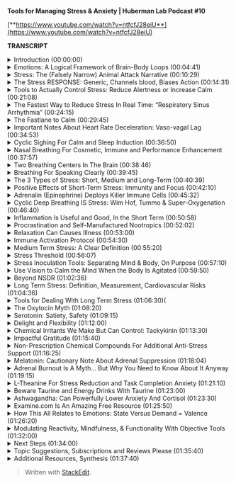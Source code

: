 ﻿**Tools for Managing Stress & Anxiety | Huberman Lab Podcast #10**

[**https://www.youtube.com/watch?v=ntfcfJ28eiU**](https://www.youtube.com/watch?v=ntfcfJ28eiU)

**TRANSCRIPT**

<details>
  <summary>Introduction (00:00:00)</summary>
-
  
Welcome to the Huberman Lab Podcast where we discuss science and science-based tools for everyday life I'm Andrew Huberman. And I'm a Professor of Neurobiology and Ophthalmology at Stanford School of Medicine. This podcast is separate from my teaching and research roles at Stanford. It is however, part of my desire and effort to bring zero cost to consumer information about science and science-related tools to the general public. In keeping with that theme, I'd like to thank the sponsors of today's podcast.

Our first sponsor is InsideTracker. InsideTracker analyzes your blood and DNA to give you an accurate assessment of your health and your biological age. There are many things about our health that can only be analyzed from blood and DNA tests. I've been getting my blood assessed for many years now. And about a year ago, I switched to InsideTracker. What I like about InsideTracker is that you get all this information back about metabolic factors, endocrine factors, et cetera, that are really important to your health. But unlike a lot of blood tests where you just get all the numbers back and it tells you whether or not things are high, normal, or low, InsideTracker also has this really useful and really easy-to-use dashboard that takes the information for your blood and DNA tests and points you toward particular behavioral, nutritional, and other sorts of protocols that you can use to get the numbers where you want them for your health. If you'd like to try InsideTracker, you can go to insidetracker.com/huberman and they will give you 25% off any of their programs. Again, their programs allow you to assess your health from the inside, things that you could just never assess from any kind of test that didn't involve blood and DNA. And it also has this really interesting feature that it can measure your inner age, which is based on biology. Your chronological age, of course, is very informative about your health and where you ought to be in terms of health metrics, but people vary. We know people, of course, that are in their late 90s who are doing well. We know people that are in their 50s who are struggling or even in their 20s. So, blood and DNA are the way to analyze your health. That's my belief. That's why I use InsideTracker. So, go to insidetracker.com/huberman to get 25% off any of their products and use "Huberman" at checkout.

Our second sponsor of today's episode is Helix Sleep. Helix Sleep makes mattresses and pillows that are ideally suited to your needs for the best night's sleep possible. I switched to using a Helix mattress and Helix pillow this last year and I'm sleeping better than I ever have before. The way that Helix mattresses work and the reason they're different, is that they are tailored to your individual sleep style. Your sleep style can be assessed by going to their website, you take a brief two-minute questionnaire quiz. Asks you questions like, do you sleep on your back or your side or your stomach? Maybe you don't know or maybe you move around a lot during the night. It also asks you questions such as do you tend to run hot or wake up cold, things of that sort. And then they tailor a particular mattress to your sleep needs. For me, I matched to the so-called Dusk, D-U-S-K mattress. And I love it. I sleep better than ever. And right now, if you want to try Helix Sleep you can go to helixsleep.com/huberman. And if you do that, you'll get $200 off your order plus two free pillows. They also have a great warranty. They have a 10-year warranty on their mattresses. If you don't like the mattress for any reason, they'll pick it up for free from your home. And they just make the whole thing really easy to try and determine whether or not it's right for you. So again, it's helixsleep.com/huberman to get $200 off and two free pillows on your first order.

Some of you have asked how you can help support the podcast in yet other ways, besides just checking out our sponsors. We really appreciate the question and we've set up a Patreon account at patreon.com/AndrewHuberman which allows you to donate to the podcast at a variety of different levels. We have, for instance, the 5-HTP, which is in honor of a serotonin. 5-HTP is the name for serotonin that it allows you to donate $5 per month. We have the circadian, which as many of you, of course, will know is 24-hour day. So, you can donate $24 a month if you like. You can also pick any value that you want. We even have the Costello, which is $10 a month which allows you to support the podcast in honor of Costello. The fact that he's 10 years old, that he eats 10 pounds of food a day, and the fact that he takes 10 one-hour naps per day on average. So again, that's patreon.com/AndrewHuberman if you'd like to support the podcast that way.
</details>

<details>
  <summary>Emotions: A Logical Framework of Brain-Body Loops (00:04:41)</summary>
-
  
Today's episode is going to be all about the science of emotions. The first month of the podcast, we talked about sleep and wakefulness. Last month, we were talking about neuroplasticity, the brain's ability to change in response to experience. And this month we're going to talk about these things that we call emotions. We're going to decipher what they are, how they work, how we can control them when we might not want to control them. There are going to be four episodes on emotions. And today, we're going to talk in particular about something that most often is called stress. Now, you might be thinking, "Wait, stress isn't an emotion." But stress really lies at the heart of whether or not our internal experience is matched well or not to our external experience where the events that are happening to us and around us. And as you'll soon, see those converge or combine to create what we call emotions. Now, I want to be very clear that we're going to talk about the biology of emotions, we're going to talk a little bit about some psychological concepts related to emotion, and we are definitely going to talk about tools to control what we call stress or commonly think of as stress. We're also going to clean up some common myths about stress. For instance, that stress impairs your immune system. That's true in certain contexts. And in other contexts, stress actually enhances your immune system and makes it function better. There is going to be a lot of discussion about whether or not our internal state, whether or not we are alert or calm is good or bad, depending on the circumstances. So, where we're headed here is I'd like you to come away from today's episode with what I call an organizational logic, a framework for thinking about these things that typically we just call happy or sad or depressed or anxious. And I'm going to make sure that you have tools that are grounded in physiology and neuroscience that will allow you to navigate this otherwise complex space that we call emotions that will allow you to ground yourself better when you're feeling like life is weighing on you, where you're kind of being pulled by the currents of life as well as to support other people whether or not that's in a psychological practice if you're a practitioner, or you have clients or children or spouses, really, to be able to support other people in your environment better. And the tools that I'm going to focus on today range from behavioral tools. We will talk about some of the more valuable supplementation tools that are out there. And we're going to talk a little bit about things like depression, PTSD, but we will be devoting entire episodes to things like depression, PTSD, and even attention deficit and obsessive compulsive disorder, which believe it or not, although this might not surprise many of you, have a very strong emotional component. It's just not just about compulsive behaviors and intrusive thoughts. It's also about the emotional load of being in that state. So, I promise that today we're going to clean up a lot of misunderstanding. We're going to give you a lot of tools and you're going to learn a lot about the biology of how your body and brain work together. Because if ever there was a topic that brought together the brain and body or mind-body relationship, it's stress and emotions. It's also the positive emotions. When we feel something, whether or not we're super happy or just feeling kind of pleasant or we are feeling stressed, anxious, and overwhelmed, it isn't just in our head. It's also in our body. And as you may recall, the nervous system, which includes the brain and the eyes and the spinal cord, but also all the connections with the organs of the body includes the brain and body. And those organs of the body, your gut, and your liver, and your spleen, they're also communicating with the brain. So, I look forward to a day, in fact, when we no longer think about neuroscience as just the brain. And many neuroscientists now also think about the body, of course. And the brain controls the body, but the body is also having a very profound and concrete influence on the brain. I think up until recently, people would hear about kind of brain-body and always think about mindfulness. We're actually not going to talk that much about mindfulness at all today. Mindfulness is kind of a vague concept, in fact. When you think about mindfulness, it's good to take the opposite. What's the opposite of mindfulness? Would be mindlessness. Well, all of a sudden we're into territory that isn't really easy for one person to describe their experience or to help others with their experience. Today, we're going to talk about objective tools that match the brain-body experience or separate the brain-body experience in ways that leverage your ability to lean into life better, to feel better, literally to just feel better about what you're experiencing, and believe it or not, to be able to control your emotions when that's appropriate. This isn't about becoming robotic. This isn't about trying not to feel human. This is actually about being able to lean into life better as a consequence of being able to control some of your inner real estate. This nervous system that includes the brain and body and how that nervous system is interacting with the outside world. So, it's to place you in a greater position of power. And so, let's get started in deciphering what is stress, what are emotions, and why did I batch stress and emotions into one discussion today?
</details>

<details>
  <summary>Stress: The (Falsely Narrow) Animal Attack Narrative (00:10:29)</summary>
-
  
Okay. So, what is stress? We hear all the time that stress is bad. We hear people saying they're really stressed out. What is stress? You've all presumably heard the arguments or the framework that stress is this horrible ancient carryover over from times in which humans were pursued by animals or other human predators and that whenever we feel what we call stress or feel stressed out, that it's just this unfortunate invasion of something that we no longer need in modern life, that this was designed for when we were being attacked by bears or tigers or lions or whatever it is. And gosh, what an unfortunate thing. And we have so many creature comforts nowadays, but we have not eliminated this stress. Almost as if it was like an organ or a system in our body that was bad for us, that we're stuck with just because of the species that we are. But first of all, all species experience stress. And I think that it's fair to say even though I wasn't there, that yes, in fact, throughout our evolutionary history, we were vulnerable to animal attack and other human attacks on a regular basis up until a point where we started developing weapons and structures and fire and other things that allow us to protect ourselves better from those animals and invaders of various kinds. But it is entirely naive for us to think that in ancient times, ancient times being kind of loose term for previous on medieval times, 100 years ago, 1000 years ago, 10,000 years ago, of course, there were infidelities, right? Partners cheated. People died. In fact, before the advent of phones, which we're going to talk about today, you can imagine that someone might head off on a hunt or to go visit a relative and never come back and you would never know why. That would be very stressful. So, there was psychosocial stress. There was the stress of losing loved ones. There was the stress of cold, of famine. There was the stress probably also of just worry. This idea that ancient versions of humans 1000 years ago, 100 years ago didn't worry, I think that is entirely inconsistent with everything we know about the structure of the human brain 100 years, 1000 years ago. So, all the problems that we're struggling with existed forever. It's just that stress at its core is a generalized system. It wasn't designed for tigers attacking us or people attacking us. It's a system to mobilize other systems in the brain and body. That's what stress really is. It's designed to be generic. And that's the most important thing that I'd like you to understand today, is that the system that governs what we call stress is generic. It wasn't designed for one thing. And that gives it a certain advantage in taking over the state of our brain and body, but it also gives you, all of us an advantage in controlling it because it's based on hard-wired biological mechanisms and there are hard-wired biological mechanisms, meaning cells and chemicals and pathways and tissues that exist in you right now that require no neuroplasticity that allow you to put a brake on stress. And so, we're going to talk about those. So, you have a system for stress and you have a system for distress that are baked into you. They were genetically encoded. And you were born with them and you still have them now. So, if you're alive and listening, you have the capacity to control your stress. And today, I'm going to talk about ways that you can control your stress, not just by doing some offline practice of meditation or breath work or something like that, but real-time tools. Tools that allow you to push back on stress when stress hits in real time. This is something that my lab works actively on in developing and testing these tools and evolving these tools. And there are other laboratories that do this as well.
</details>

<details>
  <summary>The Stress RESPONSE: Generic, Channels blood, Biases Action (00:14:31)</summary>
-
  
So, let's talk about the stress response. And by doing that, you will understand exactly why the tools I'm going to give you work. For those of you that are saying, "Wait, I just want the tools. Just give me a summary," trust me, if you understand mechanism, you are going to be in a far better position to incorporate these tools, to teach these tools to others, and to modify them as your life circumstances change. If you'd like the cheat sheet or you just want the one-page PDF, eventually we'll get that stuff out to people, but it's really important to understand the underlying mechanism. Okay. So, what is stress? Well, let's just distinguish between stressors, which are the things that stress us out, and stress, which is the psychological and physiological response to stressors. I'm mainly going to talk about stress, which is your response to things. Let's be clear about what we already know, which is that stressors can be psychological or they can be physical. Okay? If I put you outside on a cold day without a jacket for a very long time, that is stressful. If I have you prepare for too many exams at once and you can't balance it all with your sleep schedule and your other needs for comfort and wellbeing, like food, rest, sleep, and social connection, that is stressful. So, stress, and as I mentioned before, is generic. It doesn't distinguish between physical and emotional stress. So, what happens when the stress response hits? Let's talk about the immediate or what we call the acute stress response. We could also think of this as short-term stress. So, you have a collection of neurons. They have a name. It's called the sympathetic chain ganglia. And it has nothing to do with sympathy. Sympa means together. And there's a group of neurons that start right about at your neck and run down to about your navel, a little bit lower, and those are called the sympathetic chain ganglia. You don't need to memorize that name. There will not be a quiz. But it's important to know that in the middle of your body, you have a chain of neurons that when something stresses us out, either in our mind or because something enters our environment and we see something that stresses us out, that we don't like heights if you're afraid of heights, somebody you dislike walks into the room, et cetera, that chain of neurons becomes activated like a bunch of dominoes falling on all at once. It's very fast. When that happens, those neurons release a neuromodulator neurochemical that I've talked about before on this podcast called acetylcholine. They release that at various sites within the body. Now, this is important because normally, acetylcholine would be used to move muscles. Actually, every time we move a muscle, pick up a cup of coffee, write with a pen, walk down the street, it's spinal neurons connecting to muscle and releasing acetylcholine. So, in the brain it's involved in focus and it muscles is involved in making muscles twitch. But if we were stressed, we wouldn't want all our muscles to contract at once because we would just be kind of like paralyzed like this in what tonic activation, as it's called. We wouldn't want that. Something called tetanus, believe it or not. because the tetanus toxin will cause that kind of rigor of the entire body. You do not want that. When those neurons are activated, acetylcholine is released, but there are some other neurons for the aficionados out there. They're called the postganglionic neurons. Those ones respond to that acetylcholine and then they release epinephrine, which is the equivalent to adrenaline. So, we have this system where it's very fast whenever we're stressed, the core of our body, these neurons down the middle of our body release these chemicals and then there's adrenaline or epinephrine released at particular organs and acts in particular ways. We're going down into the weeds here. So just stay with me because it's going to make a lot of sense and you will appreciate having this knowledge in hand. That epinephrine acts in two different ways. Some things like the muscles of your legs and your heart and other things that need to be active when you're stressed, they have a certain kind of receptor which is called the beta receptor. And that beta receptor responds to epinephrine and blood vessels dilate. They get bigger and blood rushes in to our legs. The heart rate speeds up. Lots of things happen that get activated. And at the same time, that epinephrine activates other receptors on certain tissues that we don't need. The ones involved in digestion, reproduction, and things of that sort that are luxuries for when things are going well, not things to pay attention to when we're stressed. And that binds to other receptors that contract the blood vessels. So, basically the stress response, this is the key phrase here, the stress response A, is generic, I said that before, and B, it basically pushes certain systems to be activated and other systems to not be activated. So, the stress response is two-pronged. It's a yes for certain things and it's a no, you may not right now for other things. So, that's the key thing to understand about the stress response. That's why your heart speeds up. That's why you feel blood in certain organs and tissues of your body, but not in others. That's why your throat goes dry because it turns out that when you get stressed, the salivary glands are shut down. There's a lot less blood flow to the neurons that control salivation. And so, you're going to start swallowing. You feel like your throat is getting dry. There are a lot of different effects. I'm not going to list them all off, but basically, you are activated in ways that support you moving. So, that's the third thing. It's first of all, it's generic. Second of all, the stress response, activate certain things and shuts down other features of our body. And then it's a sense of agitation that makes you want to move. And that's because fundamentally, the stress response is just this generic thing that says do something. And movement in this case can either be the bias to move in terms of action, or it can be the bias to say something. When we are stressed, we are more likely to say something that probably we shouldn't say. We are more likely to move. And if you're trying to suppress movement, you'll feel that as a tremor. You're going to feel agitated and that's because it was designed to move you. So, this is important because if you want to control stress, you need to learn how to work with that agitation.
</details>

<details>
  <summary>Tools to Actually Control Stress: Reduce Alertness or Increase Calm (00:21:08)</summary>
-
  
I'd like to give you a tool at this point, because I think if we go any further with a lot more science, people are going to begin to wonder if this is just going to be a kind of standard university lecture about the stress response. I'm going to give you more signs about the stress response, but I want to take what we now already know about the stress response and use that as a framework for thinking about how one might reduce or even eliminate the stress response quickly in real time, should it arise when we don't want it. So, we're taking the podium or we're sitting down at a Zoom call, and all of a sudden we're feeling flushed. We're feeling like our heart is racing. We're feeling a little too alert. We're feeling a little worked up and we want to calm down. As far as I am aware of, the best tools to reduce stress quickly, so-called real-time tools are going to be tools that have a direct line to the so-called autonomic nervous system. The autonomic nervous system is a name given to the kind of general features of alertness or calmness in the body. Typically, it means automatic. Although we do have some control over it at certain what so-called leavers are entry points. Here's what doesn't work to control stress. Telling yourself to calm down. In fact, that tends to just exacerbate stress. Telling someone else to calm down also tends to exacerbate their stress. If you want to reduce the magnitude of the stress response, the best thing you can do is activate the other system in the body which is designed for calming and relaxation. And that system is called the parasympathetic nervous system. Because as I mentioned before, the neurons that control stress run from about your neck to your navel. The parasympathetic neurons, para just means near, exist in, they're some of the cranial nerves. So, it's kind of left neck and lower brainstem. Kind of back of the brain and in the neck and in the pelvic area. And the parasympathetic nervous system is really interesting because especially the cranial nerves, the ones that are up in the brainstem and in the neck area, those have a direct line to various features of your face, in particular, the eyes. They control things like eye movements, pupil dilation, things of that sort, as well as the tongue, the facial muscles, et cetera. The parasympathetic nervous system, many people don't realize this, is the system by which we control the face and the eyes, and to some extent, our airway, the trachea. And it's these neurons that reside within the pelvic area. Now, the neurons within the pelvic area are involved in control of the genitals, the bladder, and the rectum. And those don't have a direct line. You don't have a direct way to control those. It actually has to go from brain to spinal cord and then out to those organs. Whereas the parasympathetic nervous system has certain entry points or what I'll call leavers that will allow you to push back on the stress response in real time and diminish it and feel more relaxed really quickly. So, I'm going to teach you the first tool now, so I don't overwhelm you with all this academic knowledge without giving you something useful.
</details>

<details>
  <summary>The Fastest Way to Reduce Stress In Real Time: “Respiratory Sinus Arrhythmia” (00:24:15)</summary>
-
  
And the tool that at least to my knowledge is the fastest and most thoroughly grounded in physiology and neuroscience for calming down in a self-directed way is what's called the physiological sigh, S-I-G-H. Now, some of you might've heard me talk about this on previous podcasts, but I'm going to explain this in the context of how respiration in general is used to calm us down. And turns out you're all doing this all the time, but you are doing it involuntarily. And when you stress, you tend to forget that you can also activate these systems voluntarily. This is an extremely powerful set of techniques that we know from scientific studies that are being done in my lab, Jack Feldman's lab at UCLA, and others now that are very, very useful for reducing your stress response in real time. And here's how they work. These days, there seems to be a lot of interest in breath work. Breath work typically, is when you go and you sit down or you lie down and you deliberately breathe in a particular way for a series of minutes in order to shift your physiology, access some states. And it does have some utility that we're going to talk about, that is not what I'm talking about now. What I'm talking about when I refer to physiological sighs, is the very real medical school textbook relationship between the brain, the body, and the body as it relates to the breathing apparati, meaning the diaphragm and lungs and the heart. Let's take the hallmark of the stress response. The heart starts beating faster. Blood is shuttled to the big muscles of the body to move you away from whatever it is the stressor is or just make you feel like you need to move or talk. Your face goes flushed, et cetera. Heart rate, many of us feel is involuntary. Just kind of functions whether or not we're moving fast or moving slow. If you think about it, it's not really purely autonomic because you can speed up your heart rate by running or you can slow it down by slowing down your run. You can move to a walk or lie down. But that's indirect control. There is however, a way in which you can breathe that directly controls your heart rate through the interactions between the sympathetic and the parasympathetic nervous system. Here's how it works. When you inhale, so whether or not it's through the nose or through the mouth, this skeletal muscle that's inside your body called the diaphragm, it moves down. And that's because the lungs expand, the diaphragm moves down. Your heart actually gets a little bit bigger in that expanded space. There's more space for the heart. So, not your emotional heart getting bigger. I'm talking about your actual physical heart getting a little bit bigger. The volume grows. And as a consequence, whatever blood is in there is now at a lower volume or moving a little bit more slowly in that larger volume than it was before you inhaled. Okay? So more space, heart gets bigger. Blood moves more slowly. And there's a little group of neurons called the sinoatrial node in the heart that registers, believe it or not, those neurons pay attention to the rate of blood flow through the heart and send a signal up to the brain that blood is moving more slowly through the heart. The brain then sends a signal back to the heart to speed the heart up. So, what this means is if you want your heart to beat faster, inhale longer, inhale more vigorously than your exhales. Now, there are a variety of ways that one could do that, but it doesn't matter if it's through the nose or through the mouth. If your inhales are longer than your exhales, you're speeding up your heart. If your inhales are more vigorous, so even if your inhales are shorter than your exhales, you are speeding up your heart rate. Now, the opposite is also true. If you want to slow your heart rate down, so stress response hits, you want to slow your heart rate down, what you want to do is again, capitalize on this relationship between the body, meaning the diaphragm and the heart and the brain. Here's how it works. When you exhale, the diaphragm moves up, which makes the heart a little bit smaller. It actually gets a little more compact. Blood flows more quickly through that compact space sort of like just a pipe getting smaller. The sinoatrial node registers that blood is going more quickly, sends a signal up to the brain. And the parasympathetic nervous system, some neurons in your brain stem send a signal back to the heart to slow the heart down. So, if you want to calm down quickly, you need to make your exhales longer and or more vigorous than your inhales. Now, the reason this is so attractive as a tool for controlling stress is that it works in real time. This doesn't involve a practice that you have to go and sit there and do anything separate from life. And we are going to get to emotion. Emotions and stress happen in real time. And so, while it's wonderful to have a breath work practice or to have the opportunity to get a massage or sit in a sauna or do whatever it is that you do in order to set your stress controls in the right direction, having tools that you can reach to in real time that require no learning, I mean, I had to teach it to you, you had to learn that, but it doesn't require any plasticy to activate these pathways. So, if you're feeling stressed, you still need to inhale, of course, but you need to lengthen your exhales. Now, there's a tool that capitalizes on this in a kind of unique way, a kind of a twist, which is the physiological sigh.
</details>

<details>
  <summary>The Fastlane to Calm (00:29:45)</summary>
-
  
The physiological sigh was discovered in the '30s. It's now been explored at the neuro-biological level and mechanistically in far more detail by Jack Feldman's lab at UCLA. Also Mark Krasnow's lab at Stanford. And the physiological sigh is something that humans and animals do anytime they are about to fall asleep. You also do it throughout sleep from time to time when carbon dioxide, which we'll talk about in a moment, builds up too much in your system. And the physiological sigh is something that people naturally start doing when they've been crying and they're trying to recover some air or calm down when they've been sobbing very hard or when they are in claustrophobic environments. However, the amazing thing about this thing that we call the diaphragm, the skeletal muscle, is that it's an internal organ that you can control voluntarily, unlike your spleen or your heart or your pancreas where you can't just say, "Oh, I want to make my pancreas turn out a little more insulin right now. I'm just going to do that with my mind directly." You can't do that. You can do that by smelling a really good donut or something, but you can't just do it directly. You can move your diaphragm intentionally, right? You can do it anytime you want. And it'll run in the background if you're not thinking about it. So, this incredible pathway that goes from brain to diaphragm through what's called the phrenic nerve, P-H-R-E-N-I-C. Phrenic. The phrenic nerve innervates the diaphragm. You can control anytime you want. You can double up your inhales or triple up your inhales. You can exhale more than your inhales. Whatever you want to do. Such an incredible organ. And the physiological sigh is something that we do spontaneously. But when you're feeling stressed, you can do a double inhale, [inhales deeply] [exhales] long exhale. Now, I just told you a minute ago that if you inhale more than you exhale, you're going to speed the heart rate up, which would promote more stress and activation. Now I'm telling you to do a double inhale-exhale in order to calm down. And the reason is the double inhale-exhale which is the physiological sigh takes advantage of the fact that when we do a double inhale, even if the second inhale is sneaking in just a tiny bit more air, because it's kind of hard to get to deep inhales back to back, you do big deep inhale and then another little ones sneaking it in, the little sacks in your lungs. If you only have the lungs. Your lungs are just two big bags, but you've got millions of little sacks throughout the lungs that actually make the surface area of your lungs as big as a tennis court. It's amazing if we were to just spread out. Those tend to collapse as we get stressed. And carbon dioxide builds up in our bloodstream and that's one of the reasons we feel agitated as well. So, and it makes us very jittery. I mean, there's some other effects of carbon dioxide I don't want to get into, but when you do the double inhale-exhale, the double inhale reinflates those little sacks of the lungs. And then when you do the long exhale, that long exhale is now much more effective at reading your body and bloodstream of carbon dioxide, which relaxes you very quickly. My lab in collaboration with David Spiegel's lab, David's the Associate Chair of Psychiatry at Stanford, are doing a study right now exploring how physiological sighs and other patterns of breathing done deliberately can modulate the stress response and other things related to emotionality. Those work are ongoing. I want to be clear those studies aren't done. But it's very clear from work in our labs, from work in Jack Feldman's lab and others, that the physiological sigh is the fastest, hardwired way for us to eliminate this stressful response in our body quickly in real time. And so, I'm excited to give you this tool because I think most people have heard that mindfulness and meditation is good, exercise is good for us, we all need to be getting enough sleep, et cetera, but life happens. And when you find yourself in a position where you are more alert and activated than you would like to be, regardless of whether or not the stressor is relationship-based or it's financial or it's physical or anything like that, you can look to the physiological sigh because it bypasses a very important feature of how we function, which is that it's very hard to control the mind with the mind, especially when we are in heightened states of activation. When you're very alert or very sleepy, it is very hard to use these so-called top-down mechanisms of intention and gratitude and all these things that are really powerful tools when we are not super activated and stressed or not super tired. But when we are anywhere in the range of very alert and stressed to very sleepy, physiological sighs are a powerful way of bringing our level of so-called autonomic activation, which just means our level of alertness down. And so, whether or not it's in line at the bank or whether or not you're wearing a mask nowadays or you're not, whatever the conditions may be where you're at and your needs, when you're feeling stressed, the physiological sigh done just one to three times, it will be double inhale, exhale, double inhale, exhale maybe just two times will bring down your level of stress very, very fast. And as far as I know, it's the fastest way to accomplish that.
</details>

<details>
  <summary>Important Notes About Heart Rate Deceleration: Vaso-vagal Lag (00:34:53)</summary>
-
  
An important note about the physiological sigh or exhale-emphasized breathing for lowering the stress response. Many people worry that their heart rate does not come down fast enough. I want to tell you you do not want your heart rate to reduce very fast. There's actually something called the vasovagal response, where people will stand up or they'll get up in the middle of the night to use the bathroom and then all of a sudden, they'll collapse, they'll faint. That's because the heart rate was reduced too much. Some people will see blood or they'll see something really troubling and stressful and they'll pass out. That's an over-activation or an acceleration of the calming response. They're not so stressed that they kind of fall off the cliff of stress. They get so stressed that the rebound mechanism for calming themselves down goes too high, too fast. They calmed down too fast and they collapse and faint. And so, be aware that if you're going to use the physiological sigh or exhale-emphasized breathing to calm down, that your heart rate will take about 20 to 30 seconds to come down to baseline. And you may need to repeat the physiological sigh a few times. So, that's an important note about the use of breathing to control levels of stress. The other thing is that when you decide to look to the body to control the mind, it does something else that's very powerful. When you are stressed in your mind and body, so you're feeling really agitated, activated, and worried, and you use a tool like the physiological sigh or exhale-emphasized breathing, you will notice that then your brain and your mind becomes more available for controlling the stress response and reacting to it. Which is great because the sweet spot in life is to be, provided you're not trying to sleep, is to be alert and calm. And so, that's the idea. Is to be alert and calm and to bring you back into that sort of plane of alertness.
</details>

<details>
  <summary>Cyclic Sighing For Calm and Sleep Induction (00:36:50)</summary>
-
  
For those of you that have trouble sleeping or just relaxing through the day, the physiological sigh can be repeated for 10, 15 cycles if you like. Some people find that it actually puts them to sleep. So, if they lie down and they're reading and they do too many of these, that actually can put them to sleep. And what you'll find is that most breath work protocols, the kind of stuff that's done away from real life, that you set aside time and decide to do quote unquote, breath work, most of that works such that if you're doing inhales that are longer and more vigorous than exhales, it tends to be activating and alert you. If you're doing exhales that are longer and more vigorous than the inhales, it tends to put you to sleep. And many of the protocols that are out there from laboratories and that populate the internet and wellness sites and whatnot, if it's exhale-emphasized breathing, oftentimes has been used as a tool for trying to teach people to fall asleep. Physiological sigh is a little different. It's designed to be used in real time. Just think of it is just kind of in your kit of things that you can do as life happens and as you need to react to life.
</details>

<details>
  <summary>Nasal Breathing For Cosmetic, Immune and Performance Enhancement (00:37:57)</summary>
-
  
A note about nasal versus mouth breathing, there's a plethora of information out there now because of James Nestor's book, "Breath: The New Science of a Lost Art," which came out this last year. Excellent book. As well as "Jaws" which is from Sandra Kahn, Paul Ehrlich with a foreword by Jared Diamond and Robert Sapolsky. So, a collection of people from Stanford. Jared Diamond is not at Stanford, but the rest are. And some heavy hitters on that book, which is about the benefits of nasal breathing. And in many cases, nasal breathing is more advantageous than mouth breathing for all sorts of things. Cosmetic features of the face, especially in kids, warding off infection, et cetera. With the physiological sigh, the best way to do it would be double inhale through the nose, exhale through the mouth. But if you can't, and you can only do that through your mouth, just do it through your mouth. If want to do all through your nose, do it through your nose. This anchors back to some underlying neurology or neuroscience.
</details>

<details>
  <summary>Two Breathing Centers In The Brain (00:38:46)</summary>
-
  
So, for those of you that want to know, you have two breathing centers. One that's involved in rhythmic breathing for inhales followed by exhales, followed by inhales followed by exhales. The so-called pre-Botzinger nucleus named after a bottle of wine and discovered by Jack Feldman at UCLA and a nearby nucleus called the parafacial nucleus also discovered by Jack Feldman at UCLA. And the parafacial nucleus is involved in any time you double up the inhales or double up the exhales. It was designed so that you could breathe while you're speaking because you can't always go inhale, exhale, inhale, exhale when you're speaking. So, I tell you this, not to overwhelm you with knowledge, but just know that when you double up your inhales or you double up your exhales, you are activating this parafacial nucleus. And it has other cool effects. Because it's located near the neurons that control the face, it also has a tendency to relax the jaw. There's some interplay between the neurons that control the speaking stuff and the stuff for your tongue.
</details>

<details>
  <summary>Breathing For Speaking Clearly (00:39:45)</summary>
-
  
So, all of a sudden, when we do this physiological sigh, we tap into neural circuitry that allows us to speak more clearly, to control the muscles of the face and jaw. Maybe that means not saying certain things when we're stressed, and just generally to relax. And so, this brings us back to the neuroscience of this parasympathetic nervous system. This calming system that's been genetically encoded into us that we all have, regardless of who our parents are, which is that the neurons that control all this stuff, the face, the eyes, et cetera, are all working together. And that's why when we get stressed, it's hard for us to speak or we tend to jitter and these kinds of things. Just like all the neurons that cause stress in the center of the spinal cord are working together to get our body activated. Okay, lot of science today. You've now got the physiological sigh as a tool. You know the exhale-emphasized breathing will slow your heart down and inhale-emphasized breathing will speed your heart up.
</details>

<details>
  <summary>The 3 Types of Stress: Short, Medium and Long-Term (00:40:39)</summary>
-
  
So, let's think about something now. Let's think about stress from not whether or not it's acute or chronic, whether or not it's good for us or bad for us, but on three different timescales. Because then we can arrive at what this is all about as it relates to emotions. Because trust me, this has everything to do with emotions and whether or not you're functioning well emotionally or you're not functioning well emotionally, whether or not you're coping or not coping. So, those are typically psychological terms and psychological discussions. We are entering this through the portal of physiology. The stuff of medical textbooks. And we will arrive at the psychology soon, but I really want you to understand the difference between the three kinds of stress on three different timescales, short-term, medium-term, and long-term, and what it's good for and what it's bad for. I think we've all heard that stress is bad for us. We've seen these pictures intended to frighten us. And indeed they are frightening. You see the nice really plump brain on the left. It says healthy or control. And then you see the brain that says stressed above it on the right and it's like withered, where we see that the hippocampus and area involved in memory is smaller. People that are stressed. We see that the Alzheimer's brain is made worse by stress. That people who have a predisposition to schizophrenia, when they get stressed, higher incidence of schizophrenia episodes. You hear that addicts will relapse when they're stressed. I mean, okay, we get it. And it's very important, but I think we've all heard now so many times that stress is bad.
</details>

<details>
  <summary>Positive Effects of Short-Term Stress: Immunity and Focus (00:42:10)</summary>
-
  
But in that conversation, unfortunately, it's eclipsed some of the really positive things that stress does for us in the short-term. So, stress can be short-term, medium-term, or long-term. Long-term stress is indeed bad for all the reasons I just mentioned and many others. But what's never actually been discussed is what stress is so terrific for, positive for in the short-term. And I think we tend to overlook the important question, which is what is short-term and what is long-term? No one ever bothers to tell us what is chronic, what is acute. Right? Is it five minutes? Is it five days? Is it for the duration of final exams? Or is it for the duration of a senior thesis in college? No one actually draws boundaries around this stuff or even general guidelines. And so, it's become a bit of a mess, frankly, to try and decipher this whole space around stress. So, I'm going to try and clean some of this up for you based on what we know from the scientific data. First of all, acute stress, when the stress response hits, that is good for your immune system. I know that might be a tough pill to swallow, but it's absolutely true. In fact, stress often comes in the form of bacterial or viral infection. And the stress response is in part organized to combat bacterial and viral infection. There are pathways from the same brain centers that activate these neurons in your spinal cord to make you feel like you want to move. There are other neurons in your brain that activate things like your spleen, which will deploy killer cells to go out and scavenge for incoming bacteria and viruses and try and eat them up and kill them. So, short-term stress and the release of adrenaline in particular or epinephrine, same thing, adrenaline and epinephrine, is good for combating infection. And this to me is just not discussed enough. So, that's why I'm discussing it here. And it relates to a particular tool that many of you ask about, but I don't often get the opportunity to talk about in such an appropriate context. It's not that it's ever inappropriate to talk about, but what I'm about to talk about now is the use of, again, respiration breathing to somewhat artificially activate the stress response. And that will accomplish two things. Okay? I'll return to medium and long-term stress, but I want to say short-term stress is good because the dilation of the pupils, the changes in the optics of the eyes, the quickening of the heart rate, the sharpening of your cognition. And in fact that short-term stress brings certain elements of the brain online that allow you to focus. Now, it narrows your focus. You're not good at seeing the so-called big picture, but it narrows your focus. It allows you to do these, what I call duration path outcome types of analysis. It allows you to evaluate your environment, evaluate what you need to do. It primes your whole system for better cognition. It primes your immune system to combat infection. And that all makes sense when you think about that the fact that famine, thirst, bacterial infections, viral infections, invaders, all of this stuff liberates a response in the body that's designed to get you to fight back against whatever stressor that happens to be. Psychological, physical, bacterial, viral. Again, the stress response is generic.
</details>

<details>
  <summary>Adrenalin (Epinephrine) Deploys Killer Immune Cells (00:45:32)</summary>
-
  
The tool takes advantage of the fact that when adrenaline is released in the body from the adrenals, it has the effect of also liberating a lot of these killer cells from the immune organs, in particular from the spleen, but from elsewhere as well, and interactions with the lymphatic system that combat infection. The way this works in the real world is best captured by a study that can be mapped back to so-called Wim Hof breathing. Now, Wim Hof breathing is so named after the so-called "Iceman," Wim Hof. Wim Hof, of course, being this Dutch. He, I think he has self-titled Daredevil. And indeed he has many, many Guinness Book of World Records for things like swimming under icebergs and going up Kilimanjaro in his shorts and crossing the desert without water, et cetera. Things that are quite dangerous if you don't know what you're doing. And Wim obviously survived or I'm telling you he survived. But there are two components to a sort of breathing protocol that he developed that was based also on what's called Tummo breathing, T-U-M-M-O.
</details>

<details>
  <summary>Cyclic Deep Breathing IS Stress: Wim Hof, Tummo & Super-Oxygenation (00:46:40)</summary>
-
  
So, before Wim, there was Tummo breathing. And many people call this now super oxygenation breathing. Although the breath work aficionados will probably say, well, it's not super oxygenation because you're also blowing an awful lot of carbon dioxide. What I'm talking about here, regardless of whether or not it's called Wim Hof, Tummo, or super oxygenation, is rapid deliberate breathing. So, it's deliberate hyperventilation. Why would somebody want to do this? Well, deliberate hyperventilation done for maybe 25 cycles. So inhale, exhale, inhale, exhale, inhale, exhale. Typically, it's done in through the nose out through the mouth. Although sometimes it's just through the mouth. If you do that for 15 breaths, 20 breaths, 25 breaths, you will feel very alert. People who have anxiety will feel anxious. They might even have an anxiety attack. However, we need to ask why that kind of breathing feels that way. And it's because that pattern of breathing, rapid movements of the diaphragm will liberate adrenaline from the adrenals. So, it's the release of adrenaline. I mentioned that Wim is also called "The Iceman." Well, that's because he actually discovered this pattern of breathing, somewhat. And again, it maps back to Tummo breathing by going into cold water. When you go into cold water, that too is a stressor and you liberate adrenaline in response to cold water. So, if you get into an ice bath or a cold shower, you will immediately release adrenaline from your adrenals. Now, there are all sorts of things related to this about psychological control and stress thresholds that we'll talk about, but I really want people to understand that when adrenaline is released in the body, you are in a better position to combat infections. And so, whether or not you breathe very quickly in these cycles of 25 breaths and regardless of what you call it, doesn't matter, adrenaline is released. If you take a cold shower, adrenaline is released. If you go into an ice bath deliberately, and even if you do it non-deliberately, adrenaline is released. You are mimicking the stress response. And that adrenaline serves to suppress or combat incoming infections. And this was beautifully shown in a study that was published in a very fine journal, the "Proceedings of the National Academy of Sciences for the US." It's literally called "Proceedings of the National Academy of USA" to distinguish it from other proceedings of other national academies in other countries. The way the experiment went is that people were injected with endotoxin or in some cases they were injected with a bacterial wall that mimics infection. It gives you a fever. It makes you feel nauseous. It makes you feel sick. It is not pleasant. Half of the people did a particular pattern of breathing that looked very much like the pattern of breathing I described a moment ago of doing 25 deep inhales and exhales followed by an exhale holding their breath. Then repeating 25 inhales, exhales holding their breath. So, this would look something like this, or if you're listening, it sounds like [inhaling and exhaling]. 25, 30 times, you'll start feeling heated up. You'll start feeling the adrenaline response. You're liberating adrenaline in your body. Then exhale, hold your breath for 15 seconds and then repeat. And then typically, after doing three or four rounds of that, they would inhale very deeply and hold their breath. Now, I want to emphasize never ever, ever do this anywhere near water. People have passed out. So-called shallow water blackout. People have died. Don't do it in the bathtub. Don't do it the hot tub. Don't do it before swimming. Please don't do it anywhere near water. Please don't do it at all, unless you get clearance to do it from your doctor because there are some pulmonary effects and whatnot. And the breath holds should definitely not be done by anyone that has glaucoma pressure concerns for the eyes. But these repeated cycles of breathing that liberate adrenaline allowed the group that did that protocol to essentially experience zero symptoms from the ejection of this E. coli, which is remarkable. They had much reduced or no symptoms. They didn't feel feverish. They didn't feel sick. They weren't vomiting, no diarrhea, which is remarkable, but makes total sense when you think about the fact that the short-term stress response there, what's typically called the acute stress response, it's designed to combat all stressors.
</details>

<details>
  <summary>Inflammation Is Useful and Good, In the Short Term (00:50:58)</summary>
-
  
In fact, were you to cut yourself very deeply while out on a hike in the woods, the other thing that would happen is that there would be a rapid inflammation response. And we always hear inflammation is bad. Inflammation gives us Alzheimer's. Inflammation is the worst thing. But the swelling is associated, the inflammation is associated with the recruitment of things like macrophages or microglia if it's a neural tissue. Cells in our brain and body whose job is to act like little ambulances and rush to that site and clean it up. And indeed the inflammation response looks horrible, it sounds horrible, but it's a great thing in the short-term. You want to have that tissue marked as in trouble and you want the body and brain to react to it. So, if you're getting peaks in stress from time to time throughout your day or throughout your week, you are in a better position to combat infection. You are any better position to heal your wounds, physical wounds. Many great things happen in the stress response. Now, of course, the stress response isn't always super intense. Sometimes it's milder. Sometimes it allows us to just focus on something because we have a deadline.
</details>

<details>
  <summary>Procrastination and Self-Manufactured Nootropics (00:52:02)</summary>
-
  
That can feel stressful, but that's one of the reasons you procrastinators out there, people are always asking me what can be done for procrastination? What can be done for procrastination is you can understand what's happening, which is that you are self-imposing stress because stress acts like a drug. It is a powerful nootropic. I get asked about nootropics. The most powerful nootropic or smart drug is stress. It's the concern of failure. It's the desire to do well. It's the impending deadline. It's the, "Oh my gosh, I have to do this thing now or I'm going to fail." That is the best nootropic you will ever find. That combined with a good night's sleep, which we'll talk about. But we spent a whole month on sleep. So, I don't want to backtrack too much. Okay. So, short-term stress, great. The key is to be able to turn the stress response off when you're done, when you don't want that. In fact, let's just really tamp down the relationship between the short-term or acute stress response and infection.
</details>

<details>
  <summary>Relaxation Can Causes Illness (00:53:00)</summary>
-
  
Many of us are familiar with the experience of work, work, work, work, work, or taking care of a loved one, or stress, stress, stress, stress, then we finally relax. Maybe we even go on vacation. Like, "Oh, now I'm finally going to get the break." And then we get sick. And that's because the adrenaline response crashed and your immune system crashed with it. So, please understand this. Now, many of you might say, "Well, how long? Is it two hours? Is it three hours?" A lot of you out there that really like specificity, it will vary for everybody. I would just kind of use a rule of thumb. When you are no longer able to achieve good sleep, what good sleep means to you, and please see the episodes on sleep if you want more about tools to sleep, when you are no longer able to achieve good sleep, you are now moving from acute stress to chronic stress. You need to be able to turn the stress response off. If I have one wish, well, I have many wishes for this lifetime, but if I have one wish today that I hope will permeate and spread out there, is this idea that we need from a young age, but even as adults and forever, we need to learn how to turn off our stress response. Physiological sigh is one. If we're going to activate our stress response intentionally by ice baths, cold showers, cyclic hyperoxygenated breathing, aka Tummo breathing or Wim Hof breathing, we also need to learn how to press the brake. Okay? So, let's think about the stress system. It knows how to activate itself.
</details>

<details>
  <summary>Immune Activation Protocol (00:54:30)</summary>
-
  
Now we're talking about a way of deliberately activating your stress system in order to combat infection. I do this from time to time. I might feel a tickle in my throat or like I'm getting kind of run down, I will do this kind of breathing. I do. I will take 25 or 30 breaths. Exhale, hold my breath. 25, 30 breaths again, exhale, hold my breath for about 15 seconds. 25, 30 breaths again, exhale, hold my breath for 25 or 30 seconds. Then a big inhale. And I hold my breath until I feel the impulse to breathe. Again, I feel it's safe for me. I've run it by my doctor, so it's fine. You should not do this unless it's right for you. But I do this. Some people like the ice bath. I rarely do the ice bath. Some people like cold showers. I like hot showers. So, I take hot showers, but I do this kind of breathing. Again, they are all having more or less the same effect of increasing adrenaline, which allows you to combat the infection because you're activating the immune response.
</details>

<details>
  <summary>Medium Term Stress: A Clear Definition (00:55:20)</summary>
-
  
Okay. So, now let's talk about medium-term stress. Medium-term stress is going to be stress that lasts anywhere from several days to several weeks. Okay. We might think of that as long-term stress. There are times in life when we are just dealing with a lot. Okay? This particular quarter, I happened to be directing a course, I'm doing the lab, I'm doing this. I enjoy all these things immensely, but I'm kind of near my threshold. I'm near the point where any additional thing, like I couldn't log onto a website the other day and it felt like the most intense thing in the world at that moment. And I kind of laughed at myself. Fortunately, I caught it. But that typically wouldn't be my response under conditions where I wasn't pushed to threshold. What is this medium-term stress?
</details>

<details>
  <summary>Stress Threshold (00:56:07)</summary>
-
  
What is stress threshold? Well, stress threshold is actually our ability to cognitive re-regulate what's going on in our body. So, we all hear so much about we need to unify our mind and body. We need to be at one with our mind and body or whatever. Now I realize I'm kind of poking fun at some of the new agey language, but the reason I poke fun is not because I don't think it has value, but it has no specificity. What does that mean? I mean, I think I'm always in my body. I've never fortunately looked across the room and seen my arm over there or my leg over there. I'm connected to my body. There actually is a syndrome where people feel disconnected from their limbs. This is a real clinical condition. These people actually will seek out amputation. They will try and convince doctors to amputate certain portions of their body. It's a really terrible thing for people to have. And it relates to a change in central maps in the brain, believe it or not. Most of us want to keep our limbs, whichever ones we happen to have. And most of us feel one in mind and body so much so that when stress hits, we feel it in our mind and body.
</details>

<details>
  <summary>Stress Inoculation Tools: Separating Mind & Body, On Purpose (00:57:10)</summary>
-
  
A lot of stress inoculation, a lot of managing medium-term stress on the timescale of weeks or maybe even a couple months, so we're not talking about years of stress, a lot of that has to do with raising our stress threshold. It's about capacity. And there are very simple tools, excellent tools that will allow us to modulate our capacity for stress. And they look a lot like the tools I just described. They involve placing oneself deliberately into a situation where our adrenaline is increased somewhat not to the extreme. And then when we feel flooded with adrenaline, and normally we would panic, it's about cognitively, mentally, emotionally calming ourselves and being comfortable with that response in our body. So, unlike trying to unify the mind and body and make it all calm or make it all alert, this is about dissociating mind and body in a healthy way. And what would this look like? Well, this is something I actually do as a practice because I mentioned before, you can use physiological sighs in real time, you can use the cyclic hyperoxygenation breathing to combat infection if you're feeling kind of run down. And there's also a way in which you can use things like cold showers, or if you exercise and you bring your heart rate up very high, you kind of go into that high-intensity realm where your heart is beating a little bit harder than you're comfortable with and that you're just you feel, some people think it's lactic acid. No one can agree on this what the burn is, whether or not it's lactic acids or it's buildup of hydrogen or whatever. I don't want to get into that, but we're all familiar with the intense feeling of your muscles kind of burning because you're working very hard physically. The key in those moments is to learn to relax the mind while the body is very activated. And what that tends to do, there's a limited amount of research on this, but what that tends to do is it tends to create a situation where what once felt like a lot feels manageable. Okay? That you've raised your stress threshold or your stress capacity. One way that you can do this, and this is kind of fun, if it's approved by your physician and you're able to do this, you can bring your heart rate up. You can do this through an ice bath if that's your thing or a cold shower or cyclic oxygenation breathing or you could sprint or you could go hard on the bike, whenever it is that brings your heart rate up. And then what you want to do is you want to actually try and calm the mind while your body is in this heightened state of activation.
</details>

<details>
  <summary>Use Vision to Calm the Mind When the Body Is Agitated (00:59:50)</summary>
-
  
And the best way that I'm aware to do that, again goes back to physiology, not psychology. When we are stressed, our pupils dilate. The effect of that pupil dilation is to create tunnel vision. It literally narrows our view of the visual world. We no longer see in Panorama. And there's some other effects as well. But that's because the visual system through this cranial nerve system that I described before is tethered and is part of this autonomic nervous system. By deliberately dilating your gaze, meaning not moving your head and eyes around, but by deliberately going from tunnel vision to broader panoramic vision, literally seeing more of your environment all at once. You don't have to do what I'm doing, which is not blinking. You're welcome to blink. But it means deliberately dilating your gaze so that you can see yourself in the environment you're in. It creates a calming effect on the mind because it releases a particular circuit in the brainstem that's associated with alertness, aka stress. Now, this is very powerful. If you're running, for instance, and you're at max capacity or close to it, or you're kind of hitting like 80, 90% of maximum on the bike and you dilate your gaze, what you'll find is the mind can relax while the body is in full output. And this relates to work that in various communities, people are working with this in the sports community, military community, et cetera. But it's a form, not really of stress inoculation, it's more about raising stress threshold so that the body is going to continue to be in a high alertness, high reactivity mode, high output, but the mind is calm. And so, this isn't about unifying mind and body. This is actually about using body to bring up your level of activation, then dissociating, not the clinical dissociation kind of disorders, but dissociating the mental or emotional response from what's going on in your body. And over time, so if you do this a couple of times, you don't have to do this every workout, but if you do this every maybe once a week or so, you start being comfortable at these higher activation states. What once felt overwhelming and like a lot of work, now is manageable. It feels tolerable. So, that's for navigating medium-term stress. Now, there are other tools as well, but we don't want to go over 90 minutes because 90 minutes is one old trading cycle. I was trying to keep these podcasts to one on trading cycle, in case you haven't noticed, so you can derive maximum benefit from them based on all trading and cycle principles of learning. So, I don't want to go into every little bit of this. And I want to make sure we get to emotions. But I want to emphasize that these medium-term stressors, of, "Oh, it's been a hard month, or hard week." Stanford's on the quarter system. So 10 weeks or semester. That becomes more manageable when we train ourselves to be calm of mind when our body is activated. And if you haven't noticed, most of the tools I'm describing today are nothing like the sort of, okay, sit and do meditation.
</details>

<details>
  <summary>Beyond NSDR (01:02:36)</summary>
-
  
I'm actively avoiding saying the words NSDR, non-sleep deep rest. I talked a lot about those tools during the months on sleep and neuroplasticity. And of course, they are wonderful for replenishing your ability to lean into effort, to learn to focus. Please do try and check out NSDR protocol. See if they're right for you. The margins for safety, I think are enormous. You're basically just listening to a script. We have links to them in previous captions. I've talked on them on various podcasts before. We can provide them again. But today I'm really talking about tools, so you can learn to dance with stress. To in the short-term, reduce that stress response a little bit if you feel it's too uncomfortable. In the medium-term, to be comfortable with these heightened levels of activation because life is going to continue to come at you. And we can't pick the stressors, but we need to be able to function at a higher capacity often. And then there's long-term stress. Now, long-term stress is bad. You do not want adrenaline up in your system for a very long time. In fact, you ideally, you would have your stress go up various times throughout the day, but it would never stay elevated and it would never prevent you from getting a good night's sleep. Now, that isn't realistic. Okay? I would say for me, three, four nights out of the month, no matter what I do, I take on too much or something happens in life is life and I don't get the best night's sleep that I would like to get. For many of you, it's 30 nights per month. For some of you, it's zero nights per month. And congratulations to you zero nights per month people. If you are managing your sleep really well every night, that is fantastic. You really want to be able to fall asleep at night, stay asleep for most of the night. And if you get up, go back to sleep for as long as you need to in order to feel rested. That's what I define as a healthy relationship to sleep. Check out the episodes on sleep if you want tools to be able to accomplish that. And we can all accomplish that. It can be done. And there are tools to do it. Zero-cost tools.
</details>

<details>
  <summary>Long Term Stress: Definition, Measurement, Cardiovascular Risks (01:04:36)</summary>
-
  
Okay, so let's talk about long-term stress. Earlier, I talked about how breathing can modulate heart rate through this loop that includes the brain and the parasympathetic nervous system. I don't think I mentioned this, and I want to make sure that I mentioned that breathing controlling heart rate through the sympathetic and parasympathetic nervous system is the basis of what's called HRV, heart rate variability. And we know that heart rate variability is good. You don't want your heart rate chronically elevated or chronically low. A lot of people think, "Oh, I want a really nice low heart rate." And indeed, if you're in shape, the stroke volume of your heart will be greater and you can have a nice slow heart rate. Years ago when I was running regularly, I think my heart rate was down to like 50 or 60 or something like that. That's great. But, and now it's higher than that because I'm running a little bit less. But everyone needs to determine what's right for them. But you don't really want your heart rate to be chronically low or chronically high. Both are bad. We know that chronic stress, elevated stress and especially in the so-called type A personalities creates heart disease, the leading killer of for in most, every country, but in particular in the US. Because of the way that adrenaline impacts those blood vessels or constricting some and dilating others, it's just that kind of hypertension, chronic hypertension is just bad. And so, chronic stress truly is bad. I want to really make that clear because I emphasized a lot of what some of the positive effects of stress. But you want to be able to tamp down your stress in real time. You also want to be able to modulate your stress and your emotional relationship to stress in the body in the medium-term, but by no means do you want to be stressed out all the time, chronically for months and months and months and years on end.
</details>

<details>
  <summary>Tools for Dealing With Long Term Stress (01:06:30)(</summary>
-
  
The best tools, the best mechanisms that we know to modulate long-term stress might surprise you a little bit. First of all, there are going to be the things that don't surprise you, which is everyone knows getting regular exercise, getting good sleep, using real-time tools to try and tamp down the stress response, et cetera, that's all going to be really useful. The data really points to the fact that social connection and certain types of social connection in particular are what are going to mitigate or reduce long-term stress. And this is a particularly important issue nowadays where we have all these proxies or surrogates for social connection. We're online and texting with people a lot, so we can feel connected. Like the plane's about to take off and everyone's texting each other whether or not they have fear of flying or not. They're like, "Okay, see you. Love you. Hate you." Whatever it is that they're trying to communicate to people. Then plane lands, every phone's out, "See you. Love you. Hate you." Let's hope it's fewer hate yous. But everyone has this kind of need to stay connected to one another. Humans are incredibly social creatures. Now, there is a way to look at this whole business of social connection, not from just the kind of wishy-washy new agey perspective. And I want to point out that sometimes I'll say wishy-washy new agey. I have nothing against that. I just, my goal here is always to put scientific data and some neurochemistry on things so that for those of you that are into wishy-washy new agey stuff, you also can arm yourself with some arguments for those of the members of your family and your life that maybe aren't so tuned into the typical language around those practices like, "Oh, connection is really key. We all get oxytocin."
</details>

<details>
  <summary>The Oxytocin Myth (01:08:20)</summary>
-
  
Actually, did you know that connection between individuals rarely causes the release of oxytocin? Oxytocin is released in very particular circumstances like post-orgasm, baby and mother milk let down. It's associated with kind of really intense kinds of pair bonding things of mother and child. Also father and child, but especially mother and child, because its relationship to the lactation system. Couples post-sex. These kinds of things that reflect deep kind of layers of our biology. And oxytocin is not just released when we walk in and pat the dog on the head or we see somebody and we give them a hug and, "Hi, great to see you," fist bump. That's not a situation for oxytocin.
</details>

<details>
  <summary>Serotonin: Satiety, Safety (01:09:15)</summary>
-
  
The way to think about social connection and how it can mitigate some of the long-term effects of stress is really through the systems of neuromodulation like serotonin, and through blocking certain things that are really bad for us when we feel socially isolated. Things like Taqi Kynan. So, let me explain what these are. Serotonin again, is a neuromodulator. Neuromodulators are a little bit like playlists in the brain. They tend to amplify or bias the likelihood that certain brain circuits and body circuits are going to be activated and that others will not. Serotonin generally, and I realize I'm speaking very generally here, but it generally gives us feelings of wellbeing. At very high levels, it makes us feel blissed and it tends to make us feel like we have enough in our immediate environment. This is why some of the side effects of antidepressants that elevate serotonin, and actually can help a lot of people with depressive symptoms. But the side effects associated with drugs that increase serotonin tend to be reduced affect. They tend to kind of blunt affect or make people feel like their libido is lower. Desire goes down because the body has so much serotonin and the brain has so much serotonin, that one feels like they have enough. But serotonin, pharmacology aside or taking antidepressants aside a topic for another time, serotonin tends to make us feel good. When we see somebody that we recognize and trust, serotonin is released in the brain. And that has certain positive effects on the immune system and on other systems of neural repair and synopsis and things that really reinforce connections in the brain and prevent that long-term withering of connections. So, serotonin is tied to social connection. Now, social connection can take many forms. As many of you know, I am very attached to my dog. I hope he's attached to me. He's asleep most of the time. So, I don't know. And even if he was awake, I don't really know what I would ask him. But he seems more or less to be attached to me as well. And there's no scientific evidence that it has to be human-human attachment. I do have attachments to humans as well. But you can have attachments to other people. Some of those can be romantic attachments. They could be familial attachments that are non-romantic, friendship, pets, even attachments to things that just delight us. One of the things that really can mitigate against the long-term negative effects of chronic long-term stress isn't just having fun. We hear all this stuff, "You need to play and have fun." That can be a little bit of a tough concept, especially for the hard driving people or people that are stressed, but having a sense of delight, a sense of really enjoying something that you see and engage in, witness, or participate in, that is associated with the serotonin system. And certainly, play is one of those things. Social connection of various forms. Those are things to invest in. Some people might say, "Well, nobody wants to be my friend," or, "Nobody wants to engage socially anymore."
</details>

<details>
  <summary>Delight and Flexibility (01:12:00)</summary>
-
  
I'll be the first to admit, social connection and friendship and relationships of all kinds to animals or humans or inanimate objects takes work. It takes investment. It takes time in not needing everything to be exactly the way you want it to be. I have a friend who struggles with this and oftentimes the conversations just circle back to the fact that when you want social connection, you often have to be more flexible. You have to eat on other people's schedules. Sometimes you have to eat things you don't necessarily want to eat the most in that moment or stay up a little later or wake up a little earlier. Social connection is something that we work for, but it is incredibly powerful. I want to, of course, tip my heart to, it's only appropriate to call him the great Robert Sapolsky, my colleague who I'm unfortunate to know at Stanford. Of course, he has talked about this quite a lot. So, I want to acknowledge Robert's incredible work and discussions around this. You can look up those materials online and his wonderful books. But primates, and we are primates, we are social species. And as Robert has said many times before, never before in any primate history, but in particular in human history have we interacted with so many strangers at a distance when we are not really connected to them. So, finding just a few people, even one or an animal or something that you delight in, believe it or not, has very positive effects on mitigating this long-term stress on improving various aspects of our life as it relates to stress and emotionality.
</details>

<details>
  <summary>Chemical Irritants We Make But Can Control: Tackykinin (01:13:30)</summary>
-
  
So, that's the social connection part. The other thing is the social isolation that goes too long is associated in everything from flies, believe it or not, to mice and humans with this molecule of Taqi Kynan. Taqi Kynan is a molecule that makes us more fearful, paranoid, and impairs our immune system. And so, Taqi Kynan is like this internal punishment signal. It's like our body and our brain telling us, "You're not spending enough time with people that you really trust. You're not spending time doing things that you really enjoy." And I often think about Taqi Kynan for myself because I'm pretty hard driving. I have a lot of pursuits. I also have a lot of wonderful people and an incredibly wonderful bulldog in my life, but there are times when I can be so goal-directed and so in motion and trying to accomplish everything, that I sometimes forget about Taqi Kynan. And I like to remind myself so much so that I actually have a little post-it above my desk that says, "Taqi Kynan," to remind me that Taqi Kynan is this very sinister molecule that starts being secreted when we are not socially connected enough. And this is why long meals with friends or family where there are, we'll talk about phones in a moment, but where there's no intrusions, or even if there are, just feeling like we are connected suppresses Taqi Kynan. And Taqi Kynan is something you really want to avoid because chronic isolation, chronically high Taqi Kynan that's associated with long-term stress really depletes so many good functions of our brain and body and promote so many bad ones including irritability, paranoia, fear, et cetera. That is really something to avoid. And so, I want to highlight Taqi Kynan as something to avoid. I don't want to completely disregard oxytocin. It's just, the oxytocin has been built up a lot in the media and really serotonin works on much faster timescales. Now, how do you know if you're making serotonin? And you don't know in the moment, but you can learn if you pay attention to kind of recognize these feelings of comfort, trust, bliss, delight. And those are not weak terms. Those are not associated just with psychological terms. They are every bit as physiological as the movement of your muscles or the secretion of adrenaline.
</details>

<details>
  <summary>Impactful Gratitude (01:15:40)</summary>
-
  
And many people focus now on gratitude. Gratitude is a little bit subjective. And here we're moving from some objective to kind of subjective things, but recognizing, and in particular, writing down things that you're thankful for, however small, they may seem, does seem to have a positive effect on the serotonin system. Now, there are a plethora of things that will also impact wellbeing and allow you to modulate your long-term stress. Reduce the likelihood that you'll engage in long-term stress. And we don't have time to go into all these, but of course, finding the diet and nutrition that's right for you, the exercise schedule that's right for you, the sleep schedule, all that. But do not underemphasize the social connection part, please.
</details>

<details>
  <summary>Non-Prescription Chemical Compounds For Additional Anti-Stress Support (01:16:25)</summary>
-
  
As well, there are some compounds that are not antidepressants. Although if you need antidepressants, then a clinician prescribes them to you. Please follow their advice if that's what is right for you. There are compounds that are not prescription compounds that can modulate the stress system. And sometimes because of the way that life is, we just don't have the opportunity to control life and to control our response to stress. And at least for myself, I can only talk about my own experience, I found it useful in times of chronic stress to start modulating some of the neurochemistry related to the stress response in order to help. Now, if a doctor prescribes you prednisone or prescribes you some other hormone or something, that's important, but what I'm talking about now are non-prescription things. You should check out examine.com, this free website which will allow you to put in any supplement and evaluate that supplement with they provide links in the so-called human effect matrix to PubMed. It tells you the exact subjects they were done in. It was a post-menopausal women. Was it kids? Was it normal adults? Was it people with autism, et cetera. Check out that site for any and all supplements you're considering or taking. I highly recommend it. I've no relationship to them. I just think it's a wonderful site that's curated all this important information. But some of these compounds are effective enough. They can kind of take the edge off. And I'll use them periodically myself. And so, I just thought I'd mentioned them since there a number of you that are interested in them. The three I want to focus on and one that I think you need to be cautious about that I've mentioned before, include ashwagandha, funny name, but that's what's it's called, L-theanine or theanine it's often called, and melatonin.
</details>

<details>
  <summary>Melatonin: Cautionary Note About Adrenal Suppression (01:18:04)</summary>
-
  
Let's talk about melatonin first. Melatonin I talked about during the month on sleep. Melatonin is a hormone secreted from the pineal in direct relationship to how much darkness you are in. Not emotional darkness. But light suppresses melatonin. Melatonin helps you fall asleep. It doesn't help you stay asleep. I personally do not recommend supplementing melatonin because it's supplemented typically at very high levels. One to three milligrams or even more that is an outrageously high dose. It's super, super physiological compared to what you normally would make. It also has a number of potentially negative effects on the reproductive access and hormones there. Some people can take it without problems. If you like it and that's your thing, fine. I just want to cue to the fact that there can be issues. You should check on examine.com. Talk to your doctor, especially in kids, because melatonin suppresses the puberty response in a number of species. Enough about the negative things in melatonin except that people who take too much melatonin chronically, oftentimes when they're taking it to sleep or for whatever reason, yes, it can reduce anxiety and stress, but it also can reduce the output of the adrenals to the point where it can become problematic.
</details>

<details>
  <summary>Adrenal Burnout Is A Myth… But Why You Need to Know About It Anyway (01:19:15)</summary>
-
  
Now, a note about adrenal burnout. There is actually no such thing as adrenal burnout under normal conditions. The adrenals have enough adrenaline to support 200 years of stress for better, for worse. The concept of adrenal burnout has origins in the work of Nobel Prize winner, Hans Selye, who actually discovered what he called the general adaptation syndrome. He discovered a lot of things about stress. He did some phenomenal work that turned out to be true. That we have stressors. There's something called distress. He talked about eustress, which is positive stress. Eustress has never really caught on in the kind of more general discussion. But he had this theory that if stress went on long enough, that you would eventually reach a phase called exhaustion. And that turned out to be wrong. Although many of you may feel exhausted after chronic stress, there isn't really a physiological exhaustion that happens. And that eventually got picked up and ran with the general public. And they talk about adrenal burnout. Too much coffee, adrenal burnout. You hear all this stuff. There is no such thing as adrenal burnout. The adrenals don't burn out. There is something, however, called adrenal insufficiency syndrome, which is a real physiological problem where some people have very impaired adrenals and they can't produce adrenaline. And melatonin taken at very high levels for periods of time that are too long can cause suppression of the cortisol and epinephrine released from the adrenals and can create a kind of pseudo adrenal insufficiency syndrome. So, be aware of melatonin for that reason. Please, I'm trying, I alone can't get rid of the phrase adrenal burnout. I'm not trying to give a hard time to anyone who feels burnt out or exhausted, but it is for other reasons. It is not because of the adrenals are burnt out. Unless you happen to have adrenal insufficiency syndrome. So, I'm not a fan of melatonin for a lot of reasons. Now I've mentioned several.
</details>

<details>
  <summary>L-Theanine For Stress Reduction and Task Completion Anxiety (01:21:10)</summary>
-
  
The other is L-theanine. I've talked about L-theanine, which provided it's safe for you, can be taken 100 milligrams or 200 milligrams about 30 minutes or 60 minutes before sleep. It can enhance the transition to sleep and depth of sleep for many people. It increases GABA, this inhibitory neurotransmitter in the brain. It tends to turn off our forebrain a little bit or reduce the activity of our kind of thinking systems and ruminating systems help people fall asleep. That's for sleep. But theanine has also been shown for people that are chronically anxious or chronically stressed to, if you look at the studies, I have a large collection of studies in front of me right now, if you want to see those links, I know if you want those, go to examine.com, put in theanine. They linked, for instance, it is known to significantly increase relaxation. There are four studies listed there with PubMed links. It is known to have a minor effect on anxiety, but eight studies have shown that. Which I think is a fairly large set of studies. Some of them in great journals. It also can reduce task completion anxiety. So, anxiety related to task completion. Not good for the procrastinators perhaps, but for those of you that are chronically stressed. It can increase attention a little bit, it can reduce blood pressure a little bit, improve sleep quality, et cetera. It definitely has a notable effect on stress, two studies in particular, that it can notably reduce the effects of stress. So, there's a lot there. It also has effects on insomnia, on some blood lipid profiles. And so, go to examine.com and check it out. But this is one reason why I supplement theanine for sleep. But if I'm feeling like I've been under a lot of stress and I'm not managing my stress very well with the short-term and medium-term tools that I talked about earlier, I might start taking a little bit of theanine especially in the late afternoon, which is when I tend to start to feel like I haven't gotten enough done and the day is kind of carrying on. And so, you can blunt the response to stress a little bit, which is why a lot of companies are now putting theanine into energy drinks.
</details>

<details>
  <summary>Beware Taurine and Energy Drinks With Taurine (01:23:00)</summary>
-
  
I am not a big fan of most energy drinks. Most of them have taurine, which I know some of you wrote to me and said, "Oh, taurine is great for all these reasons." Taurine also has effects on the microvasculature that at least for me, were not good. It cause bursting of microvasculature in my sclera, in my eyes, which is why I'm not a fan of any energy drink that has taurine or taurine generally. But that's just me. You have to decide for you. I'm sure in the comment section, there'll be a couple of taurinesters out there that will say, "But I love taurine." Great. Keep the taurine companies in business. But it's not for me. And I'd like people to know that it may or may not be for them.
</details>

<details>
  <summary>Ashwagandha: Can Powerfully Lower Anxiety And Cortisol (01:23:30)</summary>
-
  
The other supplement that can be very useful is ashwagandha. Ashwagandha is known to lower anxiety and cortisol. There is six, there are, excuse me, six studies that collectively show reductions in cortisol, which is cortisol is typically associated with waking up in the morning, which is good. That's a healthy, brief cortisol bump that goes away provided you're getting your light at the right time of days at correct times of day, like morning and evening. But you don't want cortisol chronically elevated. That's associated with all the bad stuff about stress. There's a very strong effect of ashwagandha. You can find dosages at examine.com. They report in across six studies, 14.5 to 27.9 reduction in cortisol in otherwise healthy, but stressed individuals. Now, I don't know about kids. You have to look at what it says on various supplements. Most things here are being done in adults. So, please check carefully. But this is great. I mean, the opportunity for me anyway, to be able to take something that can help me reduce my cortisol so that I don't get some of the long-term effects of stress. And I'm not going to take ashwagandha year round. I would only do this if I was feeling like I wasn't managing my short and medium-term stress well. So, I don't take it on a regular basis. I do take it when I'm in these times when things are particularly stressful. It has their five other studies that show reduced stress. So, that's not cortisol measurements, but things like fatigue, cognitive impairment, et cetera. It does lower total cholesterol, which may or may not be good or bad for you up to 10%. So, some people don't want their cholesterol lowered. Some people might. Cholesterol, we'll talk about this in a month on hormones, but cholesterol is the molecule from which testosterone and estrogen and cortisol for that matter are synthesized. So, you don't want to get your cholesterol so low, then there are all sorts of negative effects, but you don't want it too high either. Mild effects in good clinical studies on reducing depression, probably associated with the effects on stress and some other things as well. So, ashwagandha is something I use from time to time. It's kind of interesting. L-theanine, I rarely will use those during the daytime, except under conditions where I'm feeling chronically stressed.
</details>

<details>
  <summary>Examine.com Is An Amazing Free Resource (01:25:50)</summary>
-
  
So, check out the human effect matrix on examine.com. Again, a phenomenal website. I think I've sent them a few emails before. That's the only exchanges I've ever had with them. But I just think it's wonderful that they put together this resource. Otherwise we'd be stuck mining PubMed. They've collated the papers from PubMed with links to PubMed. So, terrific resource. So, social connection and some supplementation. Of course, diet, exercise, sleep for long-term stress.
</details>

<details>
  <summary>How This All Relates to Emotions: State Versus Demand = Valence (01:26:20)</summary>
-
    
And now we're finally in a position to talk about what we have set out to do from the beginning, which is spend the month on emotions. It was very important that we discuss stress and we discuss in the context of short, medium, and long-term stress. That we discuss tools for short-term, medium-term, and long-term control. I don't really want to say mitigation of stress. Stress is going to happen. But our ability to modulate and control stress in real time offline using tools such as respiration, using tools such as dilation of gaze, using tools like social connection, maybe some supplements, certainly take care of your sleep and nutrition and exercise. Again, tons of resources and information in the sleep episodes. So, you can look there. We will do a month on hormones, on exercise, et cetera. But let's talk about emotions because in subsequent episodes, we're going to talk about OCD, we're going to talk about depression, we're going to talk about mania, we're going to be talking about dopamine and all sorts of things. But at the core of emotions is this question, what is an emotion? Well, it's complex. There isn't a single brain area for any one of these things that we call emotions. My framework, and I think the modern science, both psychology and neuroscience is pretty well-aligned with what Lisa Feldman Barrett has taught about. Now, Lisa's at Northeastern University. She runs a big lab there. She's a world expert in emotion. She's written two books that are really wonderful. One is "How Emotions Are Made," which was her first book. The second one is "Seven and a Half Facts About the Brain." It's a wonderful book as well. It came out more recently. I hosted Lisa on an Instagram live once. Maybe we'll get her here on the podcast if we're lucky. We don't agree on everything about the neuroscience of emotions, but I subscribed to most everything that I've heard Lisa say. In particular, the fact that emotions are context-dependent. There's a cultural dependence, et cetera. I look at things mainly through the lens of physiology and neuroscience and kind of low-level circuitry. And one way to think about emotions that I think is consistent and I think Lisa would generally approve, I can't speak for her, but I would hope she would generally approve of this description, is that when our internal state of stress or calm matches the demands on us or is mismatched from the demands on us, we tend to interpret those as good or bad. Let me give you an example. If I am feeling very anxious, very stressed inside, and I have a lot to do, that doesn't feel good, but it's really no different than if I'm very tired and I have a lot to do because there's this mismatch. I'm not in the right internal state, my internal state is incorrect rather, to meet the demands that are being placed upon me. So, in both cases, whether I'm too tired or I'm too stressed to do what I need to do, the valence, meaning the value that I assigned to that is I don't feel good. It's not a good situation and I don't feel good. Now, I might call it stressed, I might call it anxious, I might call it worried, I might call it a number of things, but it's not good. However, when I'm tired and I want to fall asleep, well then I feel good because that's what the demand is. I need to go to sleep and I'm tired. If I'm wide awake and I need to fall asleep, then that's not good. And then the brain tends to go down the direction of interpreting the situation as a bad one. So, while the discussion around emotions is far more nuanced and more elaborate than this, one way to think about your relationship to emotions is whether or not your internal state is matching the demands that are upon you. So, in that way, we don't really place so much value on whether or not we're feeling alert or sleepy. We only place value on whether or not that alertness whether or not it's full-blown stress or not or our sleepiness, whether or not we're falling asleep or just a little bit drowsy, whether or not that matches the conditions that we face. And it's a useful framework to have. And it's the reason in part why I spent this last hour and a half or so talking about stress and how to control stress. One reason we did that is because I think it's a valuable opportunity to learn some tools and understand stress and really learn how to take control of stress, which I think we could all benefit from doing regardless of age. The other reason is that when you start to understand that you have this kind of see-saw system in your body, this autonomic nervous system that takes you from alert and calm to stressed to full-blown panic, it has that capacity, or from sleepy and drowsy to passing out tired to God forbid, let's hope never, but a coma, right? That you're basically on this see-saw all the time. And where you are on that see-saw of alertness or calmness positions you to be in better reaction to the demands that you face. Whether or not the thing that you face is a need to fall asleep or to listen quietly and not react. You now know, for instance, that if your job is to take feedback, when maybe you're going in for a job evaluation or you're in a relationship where there was a call for a discussion and somebody needs to talk to you about something and we need to talk about something, you're going to there you're like, "Goodness, this is going to be rough." Learning to reduce that stress response a little bit so that you are in a position to hear the information better, and remember, from a previous episode, if you close your eyes, you'll be able to actually focus on the information better. There's your permission to not look someone directly in the eye when they talk to you if you really want to hear what they have to say. You will be able to modulate that stress response and lean into life better. You will be able to react to things in a more effective way and to not be reactive.
</details>

<details>
  <summary>Modulating Reactivity, Mindfulness, & Functionality With Objective Tools (01:32:00)</summary>
-
  
And this is really one of the important things to me anyway, is that so much of the language around psychology, which I think is a wonderful field, but pop psychology in particular is be responsive, not reactive. Well, great. But then how does one do that? Well, one does that by modulating their short-term stress response in real time. Not by saying, "Hold on, I need to meditate. Hold on, I need a massage and then I can have this conversation." By modulating the reactivity in real time. How does one, for instance, be mindful? Which is a beautiful concept, but how are you mindful? Well, I don't know, when I'm moving through my day, a lot of times I'm just trying to get things done. And as soon as I start monitoring and seeing what I'm doing and kind of third-personing what I'm doing, it actually takes me out of the effectiveness and experience of what I'm doing. So for me, sometimes that mindfulness, that observer, as they call it, is something that doesn't help me. It actually hinders me. What's important to me is to be able to work and focus and then to be able to disengage. To be able to do a non-sleep depressed or to be able to still fall asleep even though I've been working hard until 9:30 to put my head down at 10 o'clock and be out cold sleeping by 10:02. That's possible if you can learn to control this stress response. And to do that, we can't use the mind to control. The mind, we need tools. And so, a lot of the people being grumpy or anxious or depressed, a lot of that, provided it's not for some underlying neurochemical reason that's chronic, a lot of that come from being poorly rested, from overworked, from feeling like the world is bearing down on us. And so, rather than take a subjective view of this, I take the view of objective physiology. What can we do that's anchored to these neuronal systems in our body, in our brain, in our eyes, in our diaphragm, et cetera, and look to those as tools leavers that we can pull on and push and maneuver through life in a way where we start to feel like we have some agency. We actually have some real control because we're controlling the internal landscape.
</details>

<details>
  <summary>Next Steps (01:34:00)</summary>
-
  
So, I think that ought to set the stage for where we're headed next, which is to talk about all the things that you normally think of when you think of emotions, like happiness, like awe, like joy. And we will get into some of that. But all of that rests firmly on the foundation of this thing we call the autonomic nervous system. This stress modulation. This calming modulation system. And again, whether or not you're activated or you're calm is not good or bad, it depends on the situation. Certainly, when you want to fall asleep, being activated isn't good. When you have work to do, being activated is great. So, I hope today you were able to take a slightly different view of this thing that we call stress. Not just see it as evil, but see it as powerful and useful in certain contexts. Great for us in certain contexts and problematic in other contexts. And as well to think about the various tools that I've presented that can allow you to adjust and modulate your internal levels of alertness or calmness so that you can lean more effectively into life, which includes sleep and social connection and the work you have to do. And of course, acknowledges that the events in the world are beyond our control. What's in our control is how we react to them. Something that's commonly said in the wellness and self-help and psychology world, but for which there often aren't as many concrete tools that we can really look to and trust in real time. And of course, there are other tools out there. As always, I'll say it, I strive to be accurate, but I'll never be exhaustive. I might have exhausted you. I might've cured your insomnia with this discussion today, but in all seriousness, my goal is to bring you tools and information so that you can manage better through life.
</details>

<details>
  <summary>Topic Suggestions, Subscriptions and Reviews Please (01:35:40)</summary>
-
  
So, thanks so much. I very much want to thank all of you for your support for the podcast. It's really been wonderful. If you've subscribed to the podcast on YouTube, Apple, or Spotify, or maybe even all three, terrific. If you haven't, please do subscribe on YouTube, Apple, or Spotify, or maybe even all three, which would be wonderful. On Apple, you can leave a five-star review if you think we deserve that as well as a comment reviewing us. If you have suggestions, if you have questions regarding the content of the podcast or things that you'd like us to cover in the future, please put those in the comment section on YouTube as well. If you could recommend the podcast to friends, family members, coworkers, that you think would benefit from the information, maybe even send them the links if you like, that's tremendously helpful. Today, as in previous episodes, I've touched on some things as they relate to supplementation. As always, I always cover a lot of tools that are zero-cost tools that don't involve ingesting anything at all, behavioral tools. But I mentioned some supplements that I particularly find useful. With supplements, it's a complicated landscape, often because many supplement companies don't put in the bottle what they say is in the particular product. We've partnered with Thorne, T-H-O-R-N-E, because Thorne is a supplement company that we know to have the highest levels of stringency. It's used by the Mayo Clinic. It's used by all the major sports organizations for that particular reason and because their quality standards are exceptionally high. If you'd like to try any supplements and see the ones that I take, you can go to Thorne, thorne.com/u/huberman. And if you do that, you'll get 20% off anything that's listed there on my page as well as any of the supplements that Thorne sells. So that's Thorne, thorne.com/u/huberman to get 20% off anything that Thorne sells.
</details>

<details>
  <summary>Additional Resources, Synthesis (01:37:40)</summary>
-
  
In addition, if you want to follow us on Twitter we're there @hubermanlab or an Instagram @hubermanlab. I also do some content on "Huberman Lab," a little neuroscience posts. Some are reposts of clips from the podcast. Others are unique content that you won't find on the podcast. So you can follow us @hubermanlab. Also, if you like check out our Patreon, patreon.com/AndrewHuberman. And most of all, and as always, really appreciate your time and attention today. I hope you practice some of the tools if they're right for you. I hope you think hard about stress and how you can control your stress. And above all, as always, thank you for your interest in science. [upbeat music]
</details>

> Written with [StackEdit](https://stackedit.io/).

